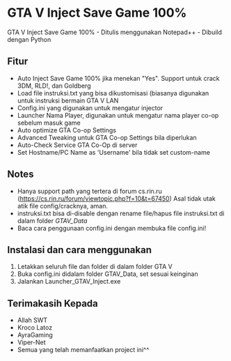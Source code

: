 # GTA V Inject Save Game 100%

GTA V Inject Save Game 100% - Ditulis menggunakan Notepad++ - Dibuild dengan Python

## Fitur

- Auto Inject Save Game 100% jika menekan "Yes". Support untuk crack 3DM, RLD!, dan Goldberg
- Load file instruksi.txt yang bisa dikustomisasi (biasanya digunakan untuk instruksi bermain GTA V LAN
- Config.ini yang digunakan untuk mengatur injector
- Launcher Nama Player, digunakan untuk mengatur nama player co-op sebelum masuk game
- Auto optimize GTA Co-op Settings
- Advanced Tweaking untuk GTA Co-op Settings bila diperlukan
- Auto-Check Service GTA Co-Op di server
- Set Hostname/PC Name as 'Username' bila tidak set custom-name


## Notes
- Hanya support path yang tertera di forum cs.rin.ru (https://cs.rin.ru/forum/viewtopic.php?f=10&t=67450)
Asal tidak utak atik file config/cracknya, aman.
- instruksi.txt bisa di-disable dengan rename file/hapus file instruksi.txt di dalam folder _GTAV_Data_
-  Baca cara penggunaan config.ini dengan membuka file config.ini!

## Instalasi dan cara menggunakan

1. Letakkan seluruh file dan folder di dalam folder GTA V
2. Buka config.ini didalam folder GTAV_Data, set sesuai keinginan 
3. Jalankan Launcher_GTAV_Inject.exe

## Terimakasih Kepada

- Allah SWT
- Kroco Latoz
- AyraGaming
- Viper-Net
- Semua yang telah memanfaatkan project ini^^
